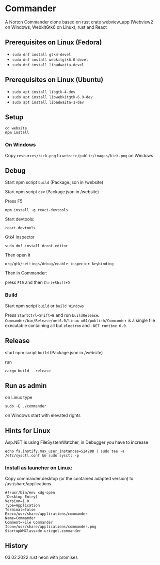 # Commander
A Norton Commander clone based on rust crate webview_app (Webview2 on Windows, WebkitGtk6 on Linux), rust and React

## Prerequisites on Linux (Fedora)
* ```sudo dnf install gtk4-devel```
* ```sudo dnf install webkitgtk6.0-devel```
* ```sudo dnf install libadwaita-devel```

## Prerequisites on Linux (Ubuntu)
* ```sudo apt install libgtk-4-dev```
* ```sudo apt install libwebkitgtk-6.0-dev```
* ```sudo apt install libadwaita-1-dev```

## Setup

```
cd website
npm install
```

### On Windows

Copy ```resources/kirk.png``` to ```website/public/images/kirk.png``` on Windows

## Debug

Start npm script `build` (Package.json in /website)

Start npm script `dev` (Package.json in /website)

Press F5

```npm install -g react-devtools```

Start devtools:

```react-devtools```

Gtk4 Inspector

```sudo dnf install dconf-editor```

Then open it

```org/gtk/settings/debug/enable-inspector-keybinding```

Then in Commander:

press ```F10``` and then ```Ctrl+Shift+D```

### Build

Start npm script `build` or `build Windows`
 
Press `StartCtrl+Shift+B` and run `buildRelease`. `Commander/bin/Release/net6.0/linux-x64/publish/Commander` is a single file executable containing all but `electron` and `.NET runtime 6.0`.

## Release

start npm script `build` (Package.json in /website)

run 

```
cargo build --release
```

## Run as admin
on Linux type
```
sudo -E ./commander
```

on Windows start with elevated rights

## Hints for Linux

Asp.NET is using FileSystemWatcher, in Debugger you have to increase

`echo fs.inotify.max_user_instances=524288 | sudo tee -a /etc/sysctl.conf && sudo sysctl -p`

### Install as launcher on Linux:

Copy commander.desktop (or the contained adapted version) to /usr/share/applications.

```
#!/usr/bin/env xdg-open
[Desktop Entry]
Version=1.0
Type=Application
Terminal=false
Exec=/usr/share/applications/commander
Name=Commander
Comment=File Commander
Icon=/usr/share/applications/commander.png
StartupWMClass=de.uriegel.commander
```

## History

03.02.2022 rust neon with promises


